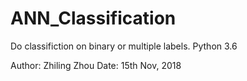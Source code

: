 # ANN_Classification
Do classifiction on binary or multiple labels.
Python 3.6

Author: Zhiling Zhou
Date: 15th Nov, 2018
